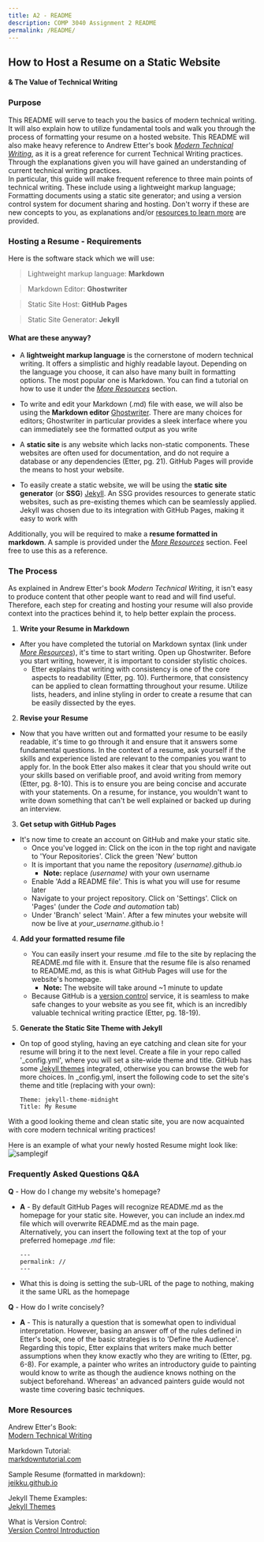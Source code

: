 ```yaml
---
title: A2 - README
description: COMP 3040 Assignment 2 README
permalink: /README/
---
```

## How to Host a Resume on a  Static Website 
#### & The Value of Technical Writing

### **Purpose**
This README will serve to teach you the basics of modern technical writing. It will also explain how to utilize fundamental tools and walk you through the process of formatting your resume on a hosted website. This README will also make heavy reference to Andrew Etter's book [*Modern Technical Writing*](https://www.markdowntutorial.com/), as it is a great reference for current Technical Writing practices. Through the explanations given you will have gained an understanding of current technical writing practices.  
In particular, this guide will make frequent reference to three main points of technical writing. These include using a lightweight markup language; Formatting documents using a static site generator; and using a version control system for document sharing and hosting. Don't worry if these are new concepts to you, as explanations and/or [resources to learn more](https://jeikku.github.io/README/#more-resources) are provided.

### **Hosting a Resume - Requirements**
Here is the software stack which we will use:  

> Lightweight markup language: **Markdown**
	  
> Markdown Editor: **Ghostwriter**  
  
> Static Site Host: **GitHub Pages**  
  
> Static Site Generator: **Jekyll**

#### What are these anyway?
- A **lightweight markup language** is the cornerstone of modern technical writing. It offers a simplistic and highly readable layout. Depending on the language you choose, it can also have many built in formatting options. The most popular one is Markdown. You can find a tutorial on how to use it under the [*More Resources*](https://jeikku.github.io/README/#more-resources) section.  

- To write and edit your Markdown (.md) file with ease, we will also be using the **Markdown editor** [Ghostwriter](https://ghostwriter.kde.org/). There are many choices for editors; Ghostwriter in particular provides a sleek interface where you can immediately see the formatted output as you write  

- A **static site** is any website which lacks non-static components. These websites are often used for documentation, and do not require a database or any dependencies (Etter, pg. 21). GitHub Pages will provide the means to host your website.  

- To easily create a static website, we will be using the **static site generator** (or **SSG**) [Jekyll](https://jekyllrb.com/). An SSG provides resources to generate static websites, such as pre-existing themes which can be seamlessly applied. Jekyll was chosen due to its integration with GitHub Pages, making it easy to work with

Additionally, you will be required to make a **resume formatted in markdown**. A sample is provided under the [*More Resources*](https://jeikku.github.io/README/#more-resources) section. Feel free to use this as a reference.

### **The Process**
As explained in Andrew Etter's book *Modern Technical Writing*, it isn't easy to produce content that other people want to read and will find useful. Therefore, each step for creating and hosting your resume will also provide context into the practices behind it, to help better explain the process.

1. **Write your Resume in Markdown**  
- After you have completed the tutorial on Markdown syntax (link under [*More Resources*](https://jeikku.github.io/README/#more-resources)), it's time to start writing. Open up Ghostwriter. Before you start writing, however, it is important to consider stylistic choices.  
	- Etter explains that writing with consistency is one of the core aspects to readability (Etter, pg. 10). Furthermore, that consistency can be applied to clean formatting throughout your resume. Utilize lists, headers, and inline styling in order to create a resume that can be easily dissected by the eyes.

2. **Revise your Resume**  
- Now that you have written out and formatted your resume to be easily readable, it's time to go through it and ensure that it answers some fundamental questions. In the context of a resume, ask yourself if the skills and experience listed are relevant to the companies you want to apply for. In the book Etter also makes it clear that you should write out your skills based on verifiable proof, and avoid writing from memory (Etter, pg. 8-10). This is to ensure you are being concise and accurate with your statements. On a resume, for instance, you wouldn't want to write down something that can't be well explained or backed up during an interview.	

3. **Get setup with GitHub Pages**  
* It's now time to create an account on GitHub and make your static site.  
	* Once you've logged in: Click on the icon in the top right and navigate to 'Your Repositories'. Click the green 'New' button  
	* It is important that you name the repository *(username)*.github.io  
		* **Note:** replace *(username)* with your own username  
	* Enable 'Add a README file'. This is what you will use for resume later  
	* Navigate to your project repository. Click on 'Settings'. Click on 'Pages' (under the *Code and automation* tab)  
	* Under 'Branch' select 'Main'. After a few minutes your website will now be live at *your_username*.github.io !

4. **Add your formatted resume file**  
	* You can easily insert your resume .md file to the site by replacing the README.md file with it. Ensure that the resume file is also renamed to README.md, as this is what GitHub Pages will use for the website's homepage.	  
		* **Note:** The website will take around ~1 minute to update  
	- Because GitHub is a [version control](atlassian.com/git/tutorials/what-is-version-control) service, it is seamless to make safe changes to your website as you see fit, which is an incredibly valuable technical writing practice (Etter, pg. 18-19).

5. **Generate the Static Site Theme with Jekyll**  
- On top of good styling, having an eye catching and clean site for your resume will bring it to the next level. Create a file in your repo called '_config.yml', where you will set a site-wide theme and title. GitHub has some [Jekyll themes](https://pages.github.com/themes/) integrated, otherwise you can browse the web for more choices. In _config.yml, insert the following code to set the site's theme and title (replacing with your own):  

	```
	Theme: jekyll-theme-midnight
	Title: My Resume
	```

With a good looking theme and clean static site, you are now acquainted with core modern technical writing practices!

Here is an example of what your newly hosted Resume might look like:  
![samplegif](https://github.com/jeikku/jeikku.github.io/blob/main/resume.gif)

### **Frequently Asked Questions Q&A**

**Q** - How do I change my website's homepage?  
* **A** - By default GitHub Pages will recognize README.md as the homepage for your static site. However, you can include an index.md file which will overwrite README.md as the main page.  
Alternatively, you can insert the following text at the top of your preferred homepage *.md* file:  

	```
	---
	permalink: //
	---
	 ```

* What this is doing is setting the sub-URL of the page to nothing, making it the same URL as the homepage
	
**Q** - How do I write concisely?  
* **A** - This is naturally a question that is somewhat open to individual interpretation. However, basing an answer off of the rules defined in Etter's book, one of the basic strategies is to 'Define the Audience'. Regarding this topic, Etter explains that writers make much better assumptions when they know exactly who they are writing to (Etter, pg. 6-8). For example, a painter who writes an introductory guide to painting would know to write as though the audience knows nothing on the subject beforehand. Whereas' an advanced painters guide would not waste time covering basic techniques.

### More Resources
Andrew Etter's Book:  
[Modern Technical Writing](https://www.amazon.ca/Modern-Technical-Writing-Introduction-Documentation-ebook/dp/B01A2QL9SS "Modern Technical Writing")

Markdown Tutorial:  
[markdowntutorial.com](https://www.markdowntutorial.com/ "Markdown Tutorial") 

Sample Resume (formatted in markdown):  
[jeikku.github.io](https://jeikku.github.io/ "Resume | Jacob Broggy")

Jekyll Theme Examples:  
[Jekyll Themes](https://pages.github.com/themes/ "Themes")

What is Version Control:  
[Version Control Introduction](atlassian.com/git/tutorials/what-is-version-control)
